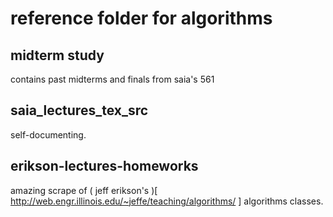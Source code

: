 # reference folder for algorithms

## midterm study
contains past midterms and finals from saia's 561


## saia_lectures_tex_src 
self-documenting.


## erikson-lectures-homeworks
amazing scrape of ( jeff
		erikson's )[ http://web.engr.illinois.edu/~jeffe/teaching/algorithms/ ] algorithms classes. 
